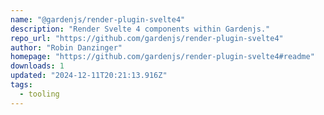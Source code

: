 ```yaml
---
name: "@gardenjs/render-plugin-svelte4"
description: "Render Svelte 4 components within Gardenjs."
repo_url: "https://github.com/gardenjs/render-plugin-svelte4"
author: "Robin Danzinger"
homepage: "https://github.com/gardenjs/render-plugin-svelte4#readme"
downloads: 1
updated: "2024-12-11T20:21:13.916Z"
tags: 
  - tooling
---
```

